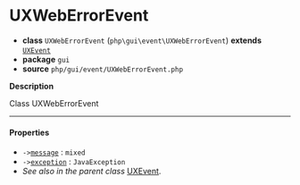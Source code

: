 # UXWebErrorEvent

- **class** `UXWebErrorEvent` (`php\gui\event\UXWebErrorEvent`) **extends** [`UXEvent`](https://github.com/jphp-group/jphp-gui-ext/blob/master/jphp-gui-ext/api-docs/classes/php/gui/event/UXEvent.md)
- **package** `gui`
- **source** `php/gui/event/UXWebErrorEvent.php`

**Description**

Class UXWebErrorEvent

---

#### Properties

- `->`[`message`](#prop-message) : `mixed`
- `->`[`exception`](#prop-exception) : `JavaException`
- *See also in the parent class* [UXEvent](https://github.com/jphp-group/jphp-gui-ext/blob/master/jphp-gui-ext/api-docs/classes/php/gui/event/UXEvent.md).